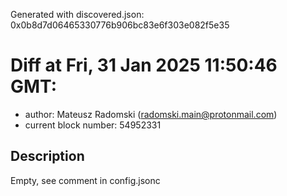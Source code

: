 Generated with discovered.json: 0x0b8d7d06465330776b906bc83e6f303e082f5e35

# Diff at Fri, 31 Jan 2025 11:50:46 GMT:

- author: Mateusz Radomski (<radomski.main@protonmail.com>)
- current block number: 54952331

## Description

Empty, see comment in config.jsonc
